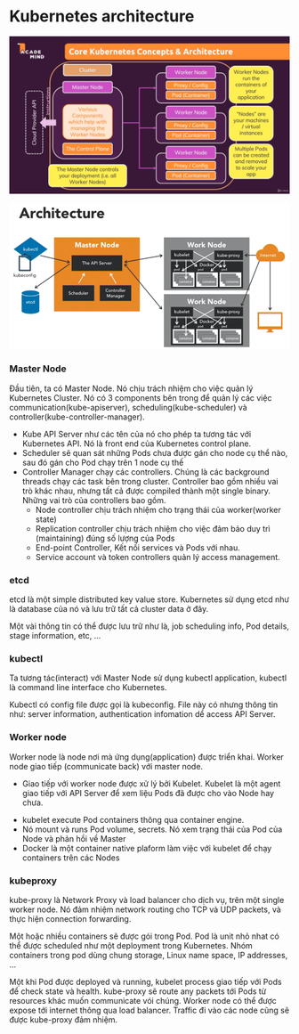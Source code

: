 # Kubernetes architecture
![](images/archi2.png)

![architecture.png](images/architecture.png)

### Master Node
Đầu tiên, ta có Master Node. Nó chịu trách nhiệm cho việc quản lý Kubernetes Cluster. Nó có 3 components bên trong để quản lý các việc communication(kube-apiserver), scheduling(kube-scheduler) và controller(kube-controller-manager).
* Kube API Server như các tên của nó cho phép ta tương tác với Kubernetes API. Nó là front end của Kubernetes control plane.
* Scheduler sẽ quan sát những Pods chưa được gán cho node cụ thể nào, sau đó gán cho Pod chạy trên 1 node cụ thế
* Controller Manager chạy các controllers. Chúng là các background threads chạy các task bên trong cluster. Controller bao gồm nhiều vai trò khác nhau, nhưng tất cả được compiled thành một single binary. Những vai trò của controllers bao gồm.
  - Node controller chịu trách nhiệm cho trạng thái của worker(worker state)
  - Replication controller chịu trách nhiệm cho việc đảm bảo duy trì (maintaining) đúng số lượng của Pods
  - End-point Controller, Kết nối services và Pods với nhau.
  - Service account và token controllers quản lý access management.

### etcd
etcd là một simple distributed key value store. Kubernetes sử dụng etcd như là database của nó và lưu trữ tất cả cluster data ở đây.

Một vài thông tin có thể được lưu trữ như là, job scheduling info, Pod details, stage information, etc, ...

### kubectl
Ta tương tác(interact) với Master Node sử dụng kubectl application, kubectl là command line interface cho Kubernetes.

Kubectl có config file được gọi là kubeconfig. File này có nhưng thông tin như: server information, authentication infomation dể access API Server.

### Worker node
Worker node là node nơi mà ứng dụng(application) được triển khai. Worker node giao tiếp (communicate back) với master node.

* Giao tiếp với worker node được xử lý bởi Kubelet. Kubelet là một agent giao tiếp với API Server để xem liệu Pods đã được cho vào Node hay chưa.
- kubelet execute Pod containers thông qua container engine.
- Nó mount và runs Pod volume, secrets. Nó xem trạng thái của Pod của Node và phản hồi về 		Master
- Docker là một container native plaform làm việc với kubelet để chạy containers trên các Nodes

### kubeproxy
kube-proxy là Network Proxy và load balancer cho dịch vụ, trên một single worker node. Nó đảm nhiệm network routing cho TCP và UDP packets, và thực hiện connection forwarding.

Một hoặc nhiều containers sẽ được gói trong Pod. Pod là unit nhỏ nhat có thể được scheduled như một deployment trong Kubernetes. Nhóm containers trong pod dùng chung storage, Linux name space, IP addresses, ...

Một khi Pod được deployed và running, kubelet process giao tiếp với Pods để check state và health. kube-proxy sẽ route any packets tới Pods từ resources khác muốn communicate vói chúng. Worker node có thể được expose tới internet thông qua load balancer. Traffic đi vào các node cũng sẽ được kube-proxy đảm nhiệm.
